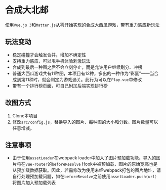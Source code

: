 # 合成大北邮

使用`Vue.js 3`和`Matter.js`从零开始实现的合成大西瓜游戏，带有重力感应新玩法

## 玩法变动
 - 稳定碰撞才会触发合并，增加不确定性
 - 支持重力感应，可以甩手机体验刺激玩法
 - 合成到最后一种图之后不会立刻停止，而是允许用户继续刷分、冲榜
 - 普通大西瓜游戏共有11种图，本项目有12种，多出的一种作为“彩蛋”——当合成到第11种时，就会判定为游戏通关。此行为可以在`Play.vue`中修改
 - 带有一个排行榜页面，可自己附加后端实现排行榜

## 改图方式
 1. Clone本项目
 2. 修改`src/config.js`，替换导入的图片、每种图的大小和分数。图片数量可以任意增减。

## 注意事项
 - 由于使用`assetLoader`在webpack loader中加入了图片预加载功能，导入的图片将在`vue-router`的`beforeResolve` Hook中被预加载，图片的原始宽高也是从预加载数据获取。因此，若需修改为使用未经webpack打包的图片地址，请自行处理预加载问题，如在`beforeResolve`之前使用`assetLoader.push(url)`将图片加入预加载列表
